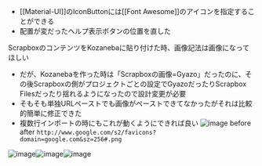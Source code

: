 
- [[Material-UI]]のIconButtonには[[Font Awesome]]のアイコンを指定することができる
- 配置が変だったヘルプ表示ボタンの位置を直した

ScrapboxのコンテンツをKozanebaに貼り付けた時、画像記法は画像になってほしい
- だが、Kozanebaを作った時は「Scrapboxの画像=Gyazo」だったのに、その後Scrapboxの側がプロジェクトごとの設定でGyazoだったりScrapbox Filesだったり揺れるようになったので設計変更が必要
- そもそも単独URLペーストでも画像がペーストできてなかったがそれは比較的簡単に修正できた
- 複数行インポートの時にもこれが動くようにできれば良い
![image](https://gyazo.com/71f9173a10d60a45eee12adbf15ea5c0/thumb/1000)
before after
`http://www.google.com/s2/favicons?domain=google.com&sz=256#.png`

![image](https://gyazo.com/71f9173a10d60a45eee12adbf15ea5c0/thumb/1000)![image](https://gyazo.com/71f9173a10d60a45eee12adbf15ea5c0/thumb/1000)![image](https://gyazo.com/71f9173a10d60a45eee12adbf15ea5c0/thumb/1000)
